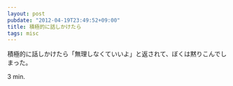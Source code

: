 ```yaml
---
layout: post
pubdate: "2012-04-19T23:49:52+09:00"
title: 積極的に話しかけたら
tags: misc
---
```

積極的に話しかけたら「無理しなくていいよ」と返されて、ぼくは黙りこんでしまった。

3 min.

